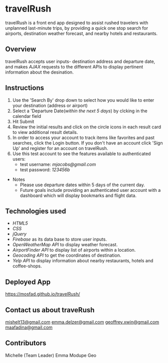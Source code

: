 # travelRush

travelRush is a front end app designed to assist rushed travelers with unplanned last-minute trips, by providing a quick one stop search for airports, destination weather forecast, and nearby hotels and restaurants.

## Overview

travelRush accepts user inputs- destination address and departure date, and makes _AJAX_ requests to the different APIs to display pertinent information about the desination.

## Instructions

1. Use the 'Search By' drop down to select how you would like to enter your destination (address or airport)
2. Select a 'Departure Date(_within the next 5 days_) by clcking in the calendar field
3. Hit Submit
4. Review the initial results and click on the circle icons in each result card to view additional result details.
5. In order to access your account to track items like favorites and past searches, click the Login button. If you don't have an account click 'Sign Up' and register for an account on travelRush.
6. Use this test account to see the features available to authenticated users:
   - test username: _mjacobs@gmail.com_
   - test password: _123456b_

- Notes
  - Please use departure dates within 5 days of the current day.
  - Future goals include providing an authenticated user account with a dashboard which will display bookmarks and flight data.

## Technologies used

- _HTML5_
- _CSS_
- _jQuery_
- _Firebase_ as its data base to store user inputs.
- _OpenWeatherMap API_ to display weather forecast.
- _AirportFinder API_ to display list of airports within a location.
- _Geocoding API_ to get the coordinates of destination.
- _Yelp API_ to display information about nearby restaurants, hotels and coffee-shops.

## Deployed App

https://mosfad.github.io/travelRush/

## Contact us about traveRush

mishelt13@gmail.com emma.delzer@gmail.com geoffrey.xwin@gmail.com maafadina@gmail.com

## Contributors

Michelle (Team Leader) Emma Modupe Geo
